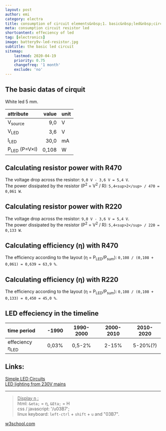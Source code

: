 ```yaml
---
layout: post
author: emi
category: electra
title: consumption of circuit elements&nbsp;1. basic&nbsp;led&nbsp;circuit
meta: consumption circuit resistor led
shortcontent: effeciency of led
tag: [electronics]
image: battery9v-led-resistor.jpg
subtitle: the basic led circuit
sitemap:
    lastmod: 2020-04-19
    priority: 0.75
    changefreq: '1 month'
    exclude: 'no'
---
```

## The basic datas of cirquit

White led 5 mm.

|attribute            | value | unit |
|:---                 | ---:  | :--- |
|V<sub>source</sub>   |9,0| V|
|V<sub>LED</sub>      |3,6| V|
|I<sub>LED</sub>      |30,0|mA|
|P<sub>LED</sub> (P=V×I)|0,108|W|

## Calculating resistor power with R470

The voltage drop across the resistor: `9,0 V - 3,6 V = 5,4 V`.  
The power dissipated by the resistor (P<sup>2</sup> = V<sup>2</sup> / R): `5,4<sup>2</sup> / 470 = 0,061 W`.  

## Calculating resistor power with R220

The voltage drop across the resistor: `9,0 V - 3,6 V = 5,4 V`.  
The power dissipated by the resistor (P<sup>2</sup> = V<sup>2</sup> / R): `5,4<sup>2</sup> / 220 = 0,133 W`.  

## Calculating efficiency (η) with R470

The efficiency according to the layout (η = P<sub>LED</sub>/P<sub>sum</sub>): `0,108 / (0,108 + 0,061) = 0,639 = 63,9 %`.  

## Calculating efficiency (η) with R220

The efficiency according to the layout (η = P<sub>LED</sub>/P<sub>sum</sub>): `0,108 / (0,108 + 0,133) = 0,450 = 45,0 %`.  

## LED effeciency in the timeline

| time period |-1990| 1990-2000 | 2000-2010 | 2010-2020 |
|:---         |:---:| :---:     | :---:     | :---:     |
|effeciency η<sub>LED</sub>|0,03%| 0,5-2%    | 2-15%     | 5-20%(?)  |

## Links:

[Simple LED Circuits](https://www.electronicshub.org/simple-led-circuits/)  
[LED lighting from 230V mains](http://skory.gylcomp.hu/kapcs/led230.html)  

___
><u>Display η :</u>  
html: `&eta;` = &eta;, `&Eta;` = &Eta;  
css / javascript: '/u03B7';  
linux keyboard: `left-ctrl` + `shift` + `u` and "03B7".  

[w3school.com](https://www.w3schools.com/charsets/ref_utf_greek.asp)

